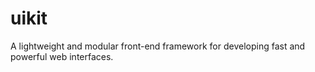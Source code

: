 # uikit
A lightweight and modular front-end framework for developing fast and powerful web interfaces.
